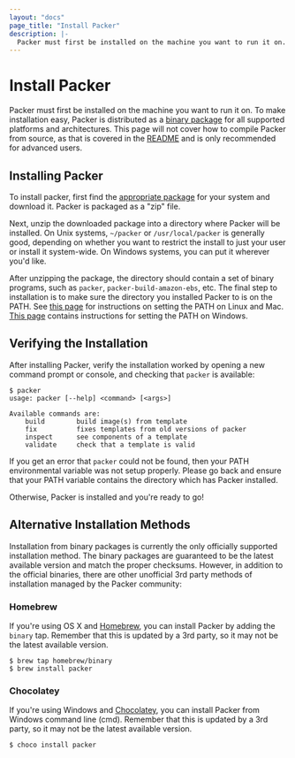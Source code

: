 ```yaml
---
layout: "docs"
page_title: "Install Packer"
description: |-
  Packer must first be installed on the machine you want to run it on. To make installation easy, Packer is distributed as a binary package for all supported platforms and architectures. This page will not cover how to compile Packer from source, as that is covered in the README and is only recommended for advanced users.
---
```


# Install Packer

Packer must first be installed on the machine you want to run it on.
To make installation easy, Packer is distributed as a [binary package](/downloads.html)
for all supported platforms and architectures. This page will not cover how
to compile Packer from source, as that is covered in the
[README](https://github.com/mitchellh/packer/blob/master/README.md) and is only
recommended for advanced users.

## Installing Packer

To install packer, first find the [appropriate package](/downloads.html)
for your system and download it. Packer is packaged as a "zip" file.

Next, unzip the downloaded package into a directory where Packer will be
installed. On Unix systems, `~/packer` or `/usr/local/packer` is generally good,
depending on whether you want to restrict the install to just your user
or install it system-wide. On Windows systems, you can put it wherever you'd
like.

After unzipping the package, the directory should contain a set of binary
programs, such as `packer`, `packer-build-amazon-ebs`, etc. The final step
to installation is to make sure the directory you installed Packer to
is on the PATH. See [this page](http://stackoverflow.com/questions/14637979/how-to-permanently-set-path-on-linux)
for instructions on setting the PATH on Linux and Mac.
[This page](http://stackoverflow.com/questions/1618280/where-can-i-set-path-to-make-exe-on-windows)
contains instructions for setting the PATH on Windows.

## Verifying the Installation

After installing Packer, verify the installation worked by opening
a new command prompt or console, and checking that `packer` is available:

```text
$ packer
usage: packer [--help] <command> [<args>]

Available commands are:
    build        build image(s) from template
    fix          fixes templates from old versions of packer
    inspect      see components of a template
    validate     check that a template is valid
```

If you get an error that `packer` could not be found, then your PATH
environmental variable was not setup properly. Please go back and ensure
that your PATH variable contains the directory which has Packer installed.

Otherwise, Packer is installed and you're ready to go!

## Alternative Installation Methods

Installation from binary packages is currently the only officially supported
installation method. The binary packages are guaranteed to be the latest
available version and match the proper checksums. However, in addition to
the official binaries, there are other unofficial 3rd party methods of
installation managed by the Packer community:

### Homebrew

If you're using OS X and [Homebrew](http://brew.sh), you can install Packer by
adding the `binary` tap. Remember that this is updated by a 3rd party, so
it may not be the latest available version.

```text
$ brew tap homebrew/binary
$ brew install packer
```

### Chocolatey

If you're using Windows and [Chocolatey](http://chocolatey.org), you can install Packer from
Windows command line (cmd). Remember that this is updated by a 3rd party, so
it may not be the latest available version.

```text
$ choco install packer
```
